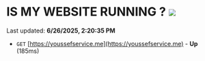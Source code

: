 # IS MY WEBSITE RUNNING ? [![](https://img.shields.io/static/v1?label=Sponsor&message=%E2%9D%A4&logo=GitHub&color=%23fe8e86)](https://github.com/sponsors/Youssef-Lehmam)

Last updated: **6/26/2025, 2:20:35 PM**

- `GET` [https://youssefservice.me](https://youssefservice.me) - **Up** (185ms)
